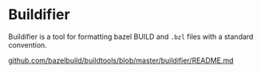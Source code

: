 # Buildifier

Buildifier is a tool for formatting bazel BUILD and `.bzl` files with a
standard convention.

[github.com/bazelbuild/buildtools/blob/master/buildifier/README.md
](https://github.com/bazelbuild/buildtools/blob/master/buildifier/README.md)
